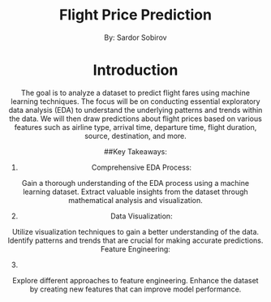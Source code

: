 <style>
    body {
        text-align: center;
    }
</style>
# Flight Price Prediction
By: Sardor Sobirov

# Introduction
The goal is to analyze a dataset to predict flight fares using machine learning techniques. The focus will be on conducting essential exploratory data analysis (EDA) to understand the underlying patterns and trends within the data. We will then draw predictions about flight prices based on various features such as airline type, arrival time, departure time, flight duration, source, destination, and more.

##Key Takeaways:

1. Comprehensive EDA Process:

Gain a thorough understanding of the EDA process using a machine learning dataset.
Extract valuable insights from the dataset through mathematical analysis and visualization.

2. Data Visualization:

Utilize visualization techniques to gain a better understanding of the data.
Identify patterns and trends that are crucial for making accurate predictions.
Feature Engineering:

3.

Explore different approaches to feature engineering.
Enhance the dataset by creating new features that can improve model performance.
